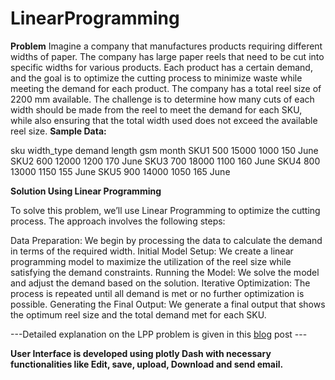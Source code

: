 # LinearProgramming
**Problem**
Imagine a company that manufactures products requiring different widths of paper. The company has large paper reels that need to be cut into specific widths for various products. Each product has a certain demand, and the goal is to optimize the cutting process to minimize waste while meeting the demand for each product.
The company has a total reel size of 2200 mm available. The challenge is to determine how many cuts of each width should be made from the reel to meet the demand for each SKU, while also ensuring that the total width used does not exceed the available reel size.
**Sample Data:**

sku	width_type	demand	length	gsm	month
SKU1	500	15000	1000	150	June
SKU2	600	12000	1200	170	June
SKU3	700	18000	1100	160	June
SKU4	800	13000	1150	155	June
SKU5	900	14000	1050	165	June

**Solution Using Linear Programming**

To solve this problem, we’ll use Linear Programming to optimize the cutting process. The approach involves the following steps:

Data Preparation: We begin by processing the data to calculate the demand in terms of the required width.
Initial Model Setup: We create a linear programming model to maximize the utilization of the reel size while satisfying the demand constraints.
Running the Model: We solve the model and adjust the demand based on the solution.
Iterative Optimization: The process is repeated until all demand is met or no further optimization is possible.
Generating the Final Output: We generate a final output that shows the optimum reel size and the total demand met for each SKU.

 ---Detailed explanation on the LPP problem is given in this [blog]((https://medium.com/p/36374463007e)) post ---

**User Interface is developed using plotly Dash with necessary functionalities like Edit, save, upload, Download and send email.**
